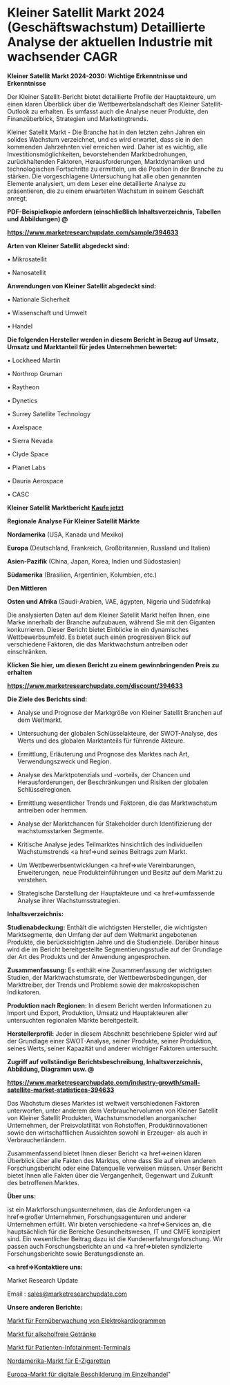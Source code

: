 # Kleiner Satellit Markt 2024 (Geschäftswachstum) Detaillierte Analyse der aktuellen Industrie mit wachsender CAGR

<strong>Kleiner Satellit Markt 2024-2030: Wichtige Erkenntnisse und Erkenntnisse</strong>

Der Kleiner Satellit-Bericht bietet detaillierte Profile der Hauptakteure, um einen klaren Überblick über die Wettbewerbslandschaft des Kleiner Satellit-Outlook zu erhalten. Es umfasst auch die Analyse neuer Produkte, den Finanzüberblick, Strategien und Marketingtrends.

Kleiner Satellit Markt - Die Branche hat in den letzten zehn Jahren ein solides Wachstum verzeichnet, und es wird erwartet, dass sie in den kommenden Jahrzehnten viel erreichen wird. Daher ist es wichtig, alle Investitionsmöglichkeiten, bevorstehenden Marktbedrohungen, zurückhaltenden Faktoren, Herausforderungen, Marktdynamiken und technologischen Fortschritte zu ermitteln, um die Position in der Branche zu stärken. Die vorgeschlagene Untersuchung hat alle oben genannten Elemente analysiert, um dem Leser eine detaillierte Analyse zu präsentieren, die zu einem erwarteten Wachstum in seinem Geschäft anregt.



<strong><b>PDF-Beispielkopie anfordern (einschließlich Inhaltsverzeichnis, Tabellen und Abbildungen) @ </b></strong>

<strong><a href=https://www.marketresearchupdate.com/sample/394633>

<strong>https://www.marketresearchupdate.com/sample/394633</u></a></strong></strong>



<strong>Arten von Kleiner Satellit abgedeckt sind:</strong>

• Mikrosatellit

• Nanosatellit



<strong>Anwendungen von Kleiner Satellit abgedeckt sind:</strong>

• Nationale Sicherheit

• Wissenschaft und Umwelt

• Handel



<strong>Die folgenden Hersteller werden in diesem Bericht in Bezug auf Umsatz, Umsatz und Marktanteil für jedes Unternehmen bewertet:</strong>

• Lockheed Martin

• Northrop Gruman

• Raytheon

• Dynetics

• Surrey Satellite Technology

• Axelspace

• Sierra Nevada

• Clyde Space

• Planet Labs

• Dauria Aerospace

• CASC



<strong>Kleiner Satellit Marktbericht <a href=https://www.marketresearchupdate.com/buynow/394633>Kaufe jetzt</a></strong>



<strong>Regionale Analyse Für Kleiner Satellit Märkte</strong>



<strong>Nordamerika</strong> (USA, Kanada und Mexiko)



<strong>Europa</strong> (Deutschland, Frankreich, Großbritannien, Russland und Italien)



<strong>Asien-Pazifik</strong> (China, Japan, Korea, Indien und Südostasien)



<strong>Südamerika</strong> (Brasilien, Argentinien, Kolumbien, etc.)



<strong>Den Mittleren</strong> 

<strong>Osten und Afrika</strong> (Saudi-Arabien, VAE, ägypten, Nigeria und Südafrika)

Die analysierten Daten auf dem Kleiner Satellit Markt helfen Ihnen, eine Marke innerhalb der Branche aufzubauen, während Sie mit den Giganten konkurrieren. Dieser Bericht bietet Einblicke in ein dynamisches Wettbewerbsumfeld. Es bietet auch einen progressiven Blick auf verschiedene Faktoren, die das Marktwachstum antreiben oder einschränken.



<strong>Klicken Sie hier, um diesen Bericht zu einem gewinnbringenden Preis zu erhalten
</strong>

<strong><a href=https://www.marketresearchupdate.com/discount/394633>https://www.marketresearchupdate.com/discount/394633</b></u></strong></a>



<strong>Die Ziele des Berichts sind:</strong>

- Analyse und Prognose der Marktgröße von Kleiner Satellit Branchen auf dem Weltmarkt.

- Untersuchung der globalen Schlüsselakteure, der SWOT-Analyse, des Werts und des globalen Marktanteils für führende Akteure.

- Ermittlung, Erläuterung und Prognose des Marktes nach Art, Verwendungszweck und Region.

- Analyse des Marktpotenzials und -vorteils, der Chancen und Herausforderungen, der Beschränkungen und Risiken der globalen Schlüsselregionen.

- Ermittlung wesentlicher Trends und Faktoren, die das Marktwachstum antreiben oder hemmen.

- Analyse der Marktchancen für Stakeholder durch Identifizierung der wachstumsstarken Segmente.

- Kritische Analyse jedes Teilmarktes hinsichtlich des individuellen Wachstumstrends <a href=>und</a> seines Beitrags zum Markt.

- Um Wettbewerbsentwicklungen <a href=>wie</a> Vereinbarungen, Erweiterungen, neue Produkteinführungen und Besitz auf dem Markt zu verstehen.

- Strategische Darstellung der Hauptakteure und <a href=>umfas</a>sende Analyse ihrer Wachstumsstrategien.



<strong>Inhaltsverzeichnis:</strong>



<strong>Studienabdeckung:</strong> Enthält die wichtigsten Hersteller, die wichtigsten Marktsegmente, den Umfang der auf dem Weltmarkt angebotenen Produkte, die berücksichtigten Jahre und die Studienziele. Darüber hinaus wird die im Bericht bereitgestellte Segmentierungsstudie auf der Grundlage der Art des Produkts und der Anwendung angesprochen.



<strong>Zusammenfassung:</strong> Es enthält eine Zusammenfassung der wichtigsten Studien, der Marktwachstumsrate, der Wettbewerbsbedingungen, der Markttreiber, der Trends und Probleme sowie der makroskopischen Indikatoren.



<strong>Produktion nach Regionen:</strong> In diesem Bericht werden Informationen zu Import und Export, Produktion, Umsatz und Hauptakteuren aller untersuchten regionalen Märkte bereitgestellt.



<strong>Herstellerprofil:</strong> Jeder in diesem Abschnitt beschriebene Spieler wird auf der Grundlage einer SWOT-Analyse, seiner Produkte, seiner Produktion, seines Werts, seiner Kapazität und anderer wichtiger Faktoren untersucht.



<strong><b>Zugriff auf vollständige Berichtsbeschreibung, Inhaltsverzeichnis, Abbildung, Diagramm usw. @ </b></strong>

<strong><a href=https://www.marketresearchupdate.com/industry-growth/small-satellite-market-statistices-394633>https://www.marketresearchupdate.com/industry-growth/small-satellite-market-statistices-394633</a></strong>

Das Wachstum dieses Marktes ist weltweit verschiedenen Faktoren unterworfen, unter anderem dem Verbrauchervolumen von Kleiner Satellit von Kleiner Satellit Produkten, Wachstumsmodellen anorganischer Unternehmen, der Preisvolatilität von Rohstoffen, Produktinnovationen sowie den wirtschaftlichen Aussichten sowohl in Erzeuger- als auch in Verbraucherländern.

Zusammenfassend bietet Ihnen dieser Bericht <a href=>einen</a> klaren Überblick über alle Fakten des Marktes, ohne dass Sie auf einen anderen Forschungsbericht oder eine Datenquelle verweisen müssen. Unser Bericht bietet Ihnen alle Fakten über die Vergangenheit, Gegenwart und Zukunft des betroffenen Marktes.



<strong>Über uns:</strong>

 ist ein Marktforschungsunternehmen, das die Anforderungen <a href=>großer</a> Unternehmen, Forschungsagenturen und anderer Unternehmen erfüllt. Wir bieten verschiedene <a href=>Services</a> an, die hauptsächlich für die Bereiche Gesundheitswesen, IT und CMFE konzipiert sind. Ein wesentlicher Beitrag dazu ist die Kundenerfahrungsforschung. Wir passen auch Forschungsberichte an und <a href=>bieten</a> syndizierte Forschungsberichte sowie Beratungsdienste an.



<strong><a href=>Kontaktiere uns:</a></strong>

Market Research Update

Email : sales@marketresearchupdate.com



<strong>Unsere anderen Berichte:</strong>

<a href=https://www.linkedin.com/pulse/remote-electrocardiogram-monitoring-market>Markt für Fernüberwachung von Elektrokardiogrammen</a>

<a href=https://www.linkedin.com/pulse/soft-drinks-market-demand-future-scope-top-key-players>Markt für alkoholfreie Getränke</a>

<a href=https://www.linkedin.com/pulse/patient-infotainment-terminals-market-2023-analysis-growth>Markt für Patienten-Infotainment-Terminals</a>

<a href=https://www.linkedin.com/pulse/north-america-e-cigarettes-market-2023-current>Nordamerika-Markt für E-Zigaretten</a>

<a href=https://www.linkedin.com/pulse/europe-retail-digital-signage-market-challenges-opportunities>Europa-Markt für digitale Beschilderung im Einzelhandel</a>"
